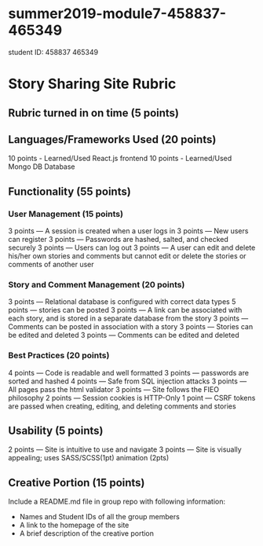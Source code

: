 # summer2019-module7-458837-465349

student ID: 458837 465349

# Story Sharing Site Rubric

## Rubric turned in on time (5 points)

## Languages/Frameworks Used (20 points)

10 points - Learned/Used React.js frontend
10 points - Learned/Used Mongo DB Database

## Functionality (55 points)

### User Management (15 points)

3 points — A session is created when a user logs in
3 points — New users can register
3 points — Passwords are hashed, salted, and checked securely
3 points — Users can log out
3 points — A user can edit and delete his/her own stories and comments but cannot edit or delete the stories or comments of another user

### Story and Comment Management (20 points)

3 points — Relational database is configured with correct data types
5 points — stories can be posted
3 points — A link can be associated with each story, and is stored in a separate database from the story
3 points — Comments can be posted in association with a story
3 points — Stories can be edited and deleted
3 points — Comments can be edited and deleted

### Best Practices (20 points)

4 points — Code is readable and well formatted
3 points — passwords are sorted and hashed
4 points — Safe from SQL injection attacks
3 points — All pages pass the html validator
3 points — Site follows the FIEO philosophy
2 points — Session cookies is HTTP-Only
1 point — CSRF tokens are passed when creating, editing, and deleting comments and stories

## Usability (5 points)

2 points — Site is intuitive to use and navigate
3 points — Site is visually appealing; uses SASS/SCSS(1pt) animation (2pts)

## Creative Portion (15 points)

Include a README.md file in group repo with following information:

- Names and Student IDs of all the group members
- A link to the homepage of the site
- A brief description of the creative portion
